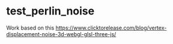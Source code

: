# test_perlin_noise

Work based on this
https://www.clicktorelease.com/blog/vertex-displacement-noise-3d-webgl-glsl-three-js/